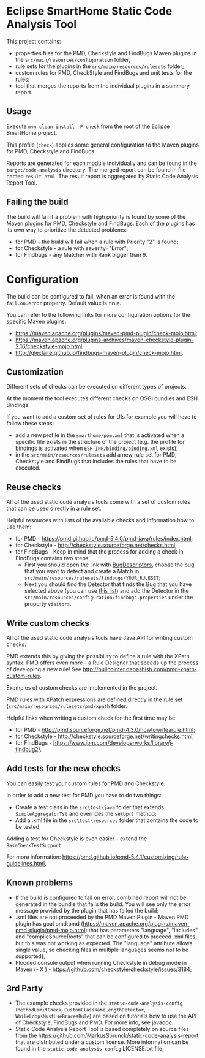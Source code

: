 # Eclipse SmartHome Static Code Analysis Tool

This project contains:
 - properties files for the PMD, Checkstyle and FindBugs Maven plugins in the `src/main/resources/configuration` folder;
 - rule sets for the plugins in the `src/main/resources/rulesets` folder;
 - custom rules for PMD, CheckStyle and FindBugs and unit tests for the rules;
 - tool that merges the reports from the individual plugins in a summary report.

## Usage

Execute `mvn clean install -P check` from the root of the Eclipse SmartHome project.

This profile (`check`) applies some general configuration to the Maven plugins for PMD, Checkstyle and FindBugs.

Reports are generated for each module individually and can be found in the `target/code-analysis` directory. The merged report can be found in file named `result.html`. The result report is aggregated by Static Code Analysis Report Tool.

## Failing the build

The build will fail if a problem with high priority is found by some of the Maven plugins for PMD, Checkstyle and FindBugs. Each of the plugins has its own way to prioritize the detected problems:

- for PMD - the build will fail when a rule with Priority "2" is found;
- for Checkstyle - a rule with severity="Error";
- for Findbugs - any Matcher with Rank bigger than 9.


# Configuration

The build can be configured to fail, when an error is found with the `fail.on.error` property. Default value is `true`.

You can refer to the following links for more configuration options for the specific Maven plugins:

- https://maven.apache.org/plugins/maven-pmd-plugin/check-mojo.html;
- https://maven.apache.org/plugins-archives/maven-checkstyle-plugin-2.16/checkstyle-mojo.html;
- http://gleclaire.github.io/findbugs-maven-plugin/check-mojo.html.


## Customization 

Different sets of checks can be executed on different types of projects.

At the moment the tool executes different checks on OSGi bundles and ESH Bindings.

If you want to add a custom set of rules for UIs for example you will have to follow these steps:

- add a new profile in the `smarthome/pom.xml` that is activated when a specific file exists in the structure of the project (e.g. the profile for bindings is activated when `ESH-INF/binding/binding.xml` exists);
- in the `src/main/resources/rulesets` add a new rule set for PMD, Checkstyle and FindBugs that includes the rules that have to be executed.

## Reuse checks

All of the used static code analysis tools come with a set of custom rules that can be used directly in a rule set.

Helpful resources with lists of the available checks and information how to use them:

- for PMD - https://pmd.github.io/pmd-5.4.0/pmd-java/rules/index.html;
- for Checkstyle - http://checkstyle.sourceforge.net/checks.html;
- for FindBugs - Keep in mind that the process for adding a check in FindBugs contains two steps: 
   - First you should open the link with [BugDescriptors](http://findbugs.sourceforge.net/bugDescriptions.html), choose the bug that you want to detect and create a Match in `src/main/resources/rulesets/findbugs/YOUR_RULESET`;
   - Next you should find the Detector that finds the Bug that you have selected above (you can use [this list](https://github.com/findbugsproject/findbugs/blob/d1e60f8dbeda0a454f2d497ef8dcb878fa8e3852/findbugs/etc/findbugs.xml)) and add the Detector in the `src/main/resources/configuration/findbugs.properties` under the property `visitors`.

## Write custom checks

All of the used static code analysis tools have Java API for writing custom checks.

PMD extends this by giving the possibility to define a rule with the XPath syntax. PMD offers even more - a
Rule Designer that speeds up the process of developing a new rule! See http://nullpointer.debashish.com/pmd-xpath-custom-rules.

Examples of custom checks are implemented in the project.

PMD rules with XPatch expressions are defined directly in the rule set (`src/main/resources/rulesets/pmd/xpath` folder.

Helpful links when writing a custom check for the first time may be:

- for PMD - http://pmd.sourceforge.net/pmd-4.3.0/howtowritearule.html;
- for Checkstyle - http://checkstyle.sourceforge.net/writingchecks.html;
- for FindBugs - https://www.ibm.com/developerworks/library/j-findbug2/.

## Add tests for the new checks

You can easily test your custom rules for PMD and Checkstyle.

In order to add a new test for PMD you have to do two things:
- Create a test class in the `src\test\java` folder that extends `SimpleAggregatorTst` and overrides the `setUp()` method;
- Add a .xml file in the `src\test\resources` folder that contains the code to be tested.

Adding a test for Checkstyle is even easier - extend the `BaseCheckTestSupport`.

For more information: https://pmd.github.io/pmd-5.4.1/customizing/rule-guidelines.html. 


## Known problems 

- If the build is configured to fail on error, combined report will not be generated in the bundle that fails the build. You will see only the error message provided by the plugin that has failed the build;
- .xml files are not proceeded by the PMD Maven Plugin - Maven PMD plugin has goal pmd:pmd (https://maven.apache.org/plugins/maven-pmd-plugin/pmd-mojo.html) that has parameters "language", "includes" and "compileSourceRoots" that can be configured to proceed .xml files, but this was not working as expected. The "language" attribute allows single value, so checking files in multiple languages seems not to be supported);
- Flooded console output when running Checkstyle in debug mode in Maven  (- X ) - https://github.com/checkstyle/checkstyle/issues/3184;

## 3rd Party

- The example checks provided in the `static-code-analysis-config` (`MethodLimitCheck`, `CustomClassNameLengthDetector`, `WhileLoopsMustUseBracesRule`) are based on tutorials how to use the API of Checkstyle, FindBugs and PMD. For more info, see javadoc.
- Static Code Analysis Report Tool is based completely on source files from the https://github.com/MarkusSprunck/static-code-analysis-report that are distributed under a custom license. More information can be found in the `static-code-analysis-config` LICENSE.txt file;
